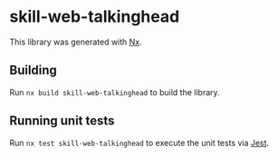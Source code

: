# skill-web-talkinghead

This library was generated with [Nx](https://nx.dev).

## Building

Run `nx build skill-web-talkinghead` to build the library.

## Running unit tests

Run `nx test skill-web-talkinghead` to execute the unit tests via [Jest](https://jestjs.io).
